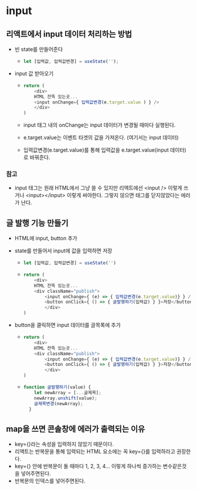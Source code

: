 # input

## 리액트에서 input 데이터 처리하는 방법

- 빈 state를 만들어준다

  - ```javascript
    let [입력값, 입력값변경] = useState('');
    ```

- input 값 받아오기

  - ```javascript
    return (
    	<div>
      	HTML 잔뜩 있는곳...
      	<input onChange={ 입력값변경(e.target.value ) } />
    	</div>
    )
    ```

  - input 태그 내의 onChange는 input 데이터가 변경될 때마다 실행된다.

  - e.target.value는 이벤트 타겟의 값을 가져온다. (여기서는 input 데이터)

  - 입력값변경(e.target.value)를 통해 입력값을 e.target.value(input 데이터)로 바꿔준다.

### 참고

- input 태그는 원래 HTML에서 그냥 쓸 수 있지만 리액트에선 \<input /> 이렇게 쓰거나 \<input>\</input> 이렇게 써야한다. 그렇지 않으면 태그를 닫지않았다는 에러가 난다.

## 글 발행 기능 만들기

- HTML에 input, button 추가

- state를 만들어서 input에 값을 입력하면 저장

  - ```javascript
    let [입력값, 입력값변경] = useState('')
    ```

  - ```javascript
    return (
    	<div>
      	HTML 잔뜩 있는곳...
      	<div className="publish">
            <input onChange={ (e) => { 입력값변경(e.target.value)} } />
            <button onClick={ () => { 글발행하기(입력값) } }>저장</button>
    		</div>
    )
    ```

- button을 클릭하면 input 데이터를 글목록에 추가

  - ```javascript
    return (
    	<div>
      	HTML 잔뜩 있는곳...
      	<div className="publish">
            <input onChange={ (e) => { 입력값변경(e.target.value)} } />
            <button onClick={ () => { 글발행하기(입력값) } }>저장</button>
    		</div>
    )
    ```

  - ```javascript
    function 글발행하기(value) {
        let newArray = [...글제목];
      	newArray.unshift(value);
        글제목변경(newArray);
      }
    ```





## map을 쓰면 콘솔창에 에러가 출력되는 이유

- key={}라는 속성을 입력하지 않았기 때문이다.
- 리액트는 반복문을 통해 입력되는 HTML 요소에는 꼭 key={}를 입력하라고 권장한다.
- key={} 안에 반복문이 돌 때마다 1, 2, 3, 4... 이렇게 하나씩 증가하는 변수같은것을 넣어주면된다.
- 반복문의 인덱스를 넣어주면된다. 